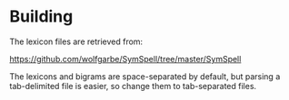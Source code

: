 # Building

The lexicon files are retrieved from:

https://github.com/wolfgarbe/SymSpell/tree/master/SymSpell

The lexicons and bigrams are space-separated by default, but parsing a
tab-delimited file is easier, so change them to tab-separated files.

